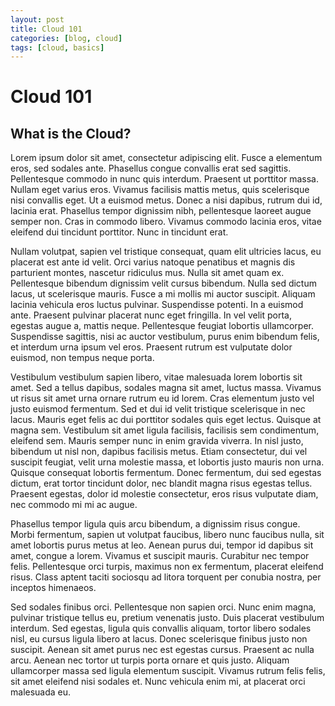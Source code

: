```yaml
---
layout: post
title: Cloud 101
categories: [blog, cloud]
tags: [cloud, basics]
---
```


# Cloud 101

## What is the Cloud?
Lorem ipsum dolor sit amet, consectetur adipiscing elit. Fusce a elementum eros, sed sodales ante. Phasellus congue convallis erat sed sagittis. Pellentesque commodo in nunc quis interdum. Praesent ut porttitor massa. Nullam eget varius eros. Vivamus facilisis mattis metus, quis scelerisque nisi convallis eget. Ut a euismod metus. Donec a nisi dapibus, rutrum dui id, lacinia erat. Phasellus tempor dignissim nibh, pellentesque laoreet augue semper non. Cras in commodo libero. Vivamus commodo lacinia eros, vitae eleifend dui tincidunt porttitor. Nunc in tincidunt erat.

Nullam volutpat, sapien vel tristique consequat, quam elit ultricies lacus, eu placerat est ante id velit. Orci varius natoque penatibus et magnis dis parturient montes, nascetur ridiculus mus. Nulla sit amet quam ex. Pellentesque bibendum dignissim velit cursus bibendum. Nulla sed dictum lacus, ut scelerisque mauris. Fusce a mi mollis mi auctor suscipit. Aliquam lacinia vehicula eros luctus pulvinar. Suspendisse potenti. In a euismod ante. Praesent pulvinar placerat nunc eget fringilla. In vel velit porta, egestas augue a, mattis neque. Pellentesque feugiat lobortis ullamcorper. Suspendisse sagittis, nisi ac auctor vestibulum, purus enim bibendum felis, et interdum urna ipsum vel eros. Praesent rutrum est vulputate dolor euismod, non tempus neque porta.

Vestibulum vestibulum sapien libero, vitae malesuada lorem lobortis sit amet. Sed a tellus dapibus, sodales magna sit amet, luctus massa. Vivamus ut risus sit amet urna ornare rutrum eu id lorem. Cras elementum justo vel justo euismod fermentum. Sed et dui id velit tristique scelerisque in nec lacus. Mauris eget felis ac dui porttitor sodales quis eget lectus. Quisque at magna sem. Vestibulum sit amet ligula facilisis, facilisis sem condimentum, eleifend sem. Mauris semper nunc in enim gravida viverra. In nisl justo, bibendum ut nisl non, dapibus facilisis metus. Etiam consectetur, dui vel suscipit feugiat, velit urna molestie massa, et lobortis justo mauris non urna. Quisque consequat lobortis fermentum. Donec fermentum, dui sed egestas dictum, erat tortor tincidunt dolor, nec blandit magna risus egestas tellus. Praesent egestas, dolor id molestie consectetur, eros risus vulputate diam, nec commodo mi mi ac augue.

Phasellus tempor ligula quis arcu bibendum, a dignissim risus congue. Morbi fermentum, sapien ut volutpat faucibus, libero nunc faucibus nulla, sit amet lobortis purus metus at leo. Aenean purus dui, tempor id dapibus sit amet, congue a lorem. Vivamus et suscipit mauris. Curabitur nec tempor felis. Pellentesque orci turpis, maximus non ex fermentum, placerat eleifend risus. Class aptent taciti sociosqu ad litora torquent per conubia nostra, per inceptos himenaeos.

Sed sodales finibus orci. Pellentesque non sapien orci. Nunc enim magna, pulvinar tristique tellus eu, pretium venenatis justo. Duis placerat vestibulum interdum. Sed egestas, ligula quis convallis aliquam, tortor libero sodales nisl, eu cursus ligula libero at lacus. Donec scelerisque finibus justo non suscipit. Aenean sit amet purus nec est egestas cursus. Praesent ac nulla arcu. Aenean nec tortor ut turpis porta ornare et quis justo. Aliquam ullamcorper massa sed ligula elementum suscipit. Vivamus rutrum felis felis, sit amet eleifend nisi sodales et. Nunc vehicula enim mi, at placerat orci malesuada eu.